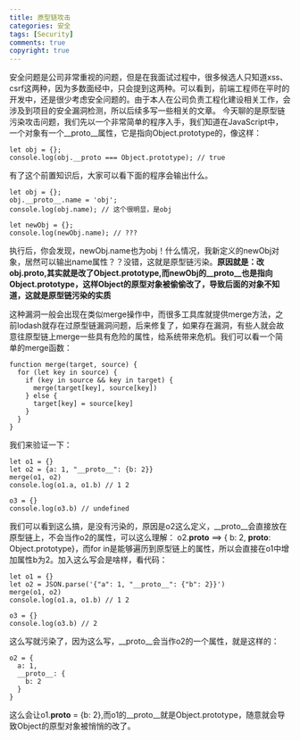 ```yaml
---
title: 原型链攻击
categories: 安全
tags: [Security]
comments: true
copyright: true
---
```


安全问题是公司非常重视的问题，但是在我面试过程中，很多候选人只知道xss、csrf这两种，因为多数面经中，只会提到这两种。可以看到，前端工程师在平时的开发中，还是很少考虑安全问题的。由于本人在公司负责工程化建设相关工作，会涉及到项目的安全漏洞检测，所以后续多写一些相关的文章。
今天聊的是原型链污染攻击问题，我们先以一个非常简单的程序入手，我们知道在JavaScript中，一个对象有一个__proto__属性，它是指向Object.prototype的，像这样：
```
let obj = {};
console.log(obj.__proto === Object.prototype); // true
```

有了这个前置知识后，大家可以看下面的程序会输出什么。
```
let obj = {};
obj.__proto__.name = 'obj';
console.log(obj.name); // 这个很明显，是obj

let newObj = {};
console.log(newObj.name); // ???

```
执行后，你会发现，newObj.name也为obj！什么情况，我新定义的newObj对象，居然可以输出name属性？？没错，这就是原型链污染。**原因就是：改obj.__proto__,其实就是改了Object.prototype,而newObj的__proto__也是指向Object.prototype，这样Object的原型对象被偷偷改了，导致后面的对象不知道，这就是原型链污染的实质**

这种漏洞一般会出现在类似merge操作中，而很多工具库就提供merge方法，之前lodash就存在过原型链漏洞问题，后来修复了，如果存在漏洞，有些人就会故意往原型链上merge一些具有危险的属性，给系统带来危机。我们可以看一个简单的merge函数：
```
function merge(target, source) {
  for (let key in source) {
    if (key in source && key in target) {
      merge(target[key], source[key])
    } else {
      target[key] = source[key]
    }
  }
}
```
我们来验证一下：
```
let o1 = {}
let o2 = {a: 1, "__proto__": {b: 2}}
merge(o1, o2)
console.log(o1.a, o1.b) // 1 2

o3 = {}
console.log(o3.b) // undefined
```
我们可以看到这么搞，是没有污染的，原因是o2这么定义，__proto__会直接放在原型链上，不会当作o2的属性，可以这么理解：
o2.__proto__ ==> { b: 2, __proto__: Object.prototype}，而for in是能够遍历到原型链上的属性，所以会直接在o1中增加属性b为2。加入这么写会是啥样，看代码：
```
let o1 = {}
let o2 = JSON.parse('{"a": 1, "__proto__": {"b": 2}}')
merge(o1, o2)
console.log(o1.a, o1.b) // 1 2

o3 = {}
console.log(o3.b) // 2
```
这么写就污染了，因为这么写，__proto__会当作o2的一个属性，就是这样的：
```
o2 = {
  a: 1,
  __proto__: {
    b: 2
  }
}
```
这么会让o1.__proto__ = {b: 2},而o1的__proto__就是Object.prototype，随意就会导致Object的原型对象被悄悄的改了。